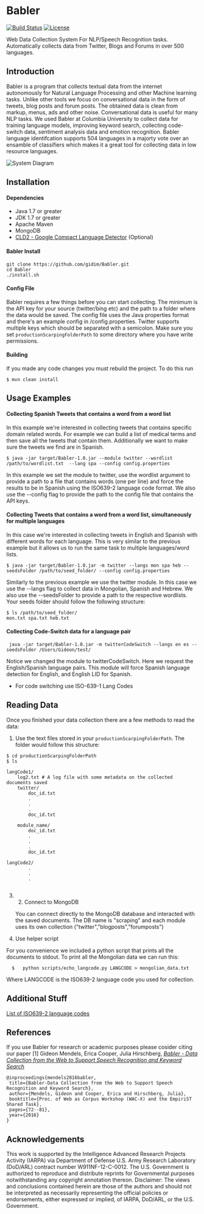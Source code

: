 # Babler
[![Build Status](https://travis-ci.org/gidim/Babler.svg?branch=master)](https://travis-ci.org/gidim/Babler)
[![License](https://img.shields.io/badge/License-Apache%202.0-blue.svg)](https://opensource.org/licenses/Apache-2.0)


Web Data Collection System For NLP/Speech Recognition tasks. Automatically collects data from Twitter, Blogs and Forums in over 500 languages.

 
## Introduction
Babler is a program that collects textual data from the internet autonomously for Natural Language Processing and other Machine learning tasks. Unlike other tools we focus on conversational data in the form of tweets, blog posts and forum posts. The obtained data is clean from markup, menus, ads and other noise. Conversational data is useful for many NLP tasks. We used Babler at Columbia University to collect data for training language models, improving keyword search, collecting code-switch data, sentiment analysis data and emotion recognition. Babler language identifcation supports 504 languages in a majorty vote over an ensamble of classifiers which makes it a great tool for collecting data in low resource languages.

![System Diagram](http://www.cs.columbia.edu/~gm2597/babler.png)

 
## Installation
 
#### Dependencies
* Java 1.7 or greater
* JDK 1.7 or greater
* Apache Maven
* MongoDB
* [CLD2 - Google Compact Language Detector](https://github.com/CLD2Owners/cld2) (Optional)
 
#### Babler Install
```shell
git clone https://github.com/gidim/Babler.git
cd Babler
./install.sh
```
 
#### Config File
Babler requires a few things before you can start collecting. The minimum is the API key for your source (twitter/bing etc) and the path to a folder where the data would be saved. The config file uses the Java properties format and there's an example config in /config.properties. Twitter supports multiple keys which should be separated with a semicolon.
Make sure you set `productionScarpingFolderPath` to some directory where you have write permissions.
 
#### Building 
If you made any code changes you must rebuild the project. To do this run
```shell
$ mvn clean install
```
 
 
 
## Usage Examples
 
#### Collecting Spanish Tweets that contains a word from a word list
 
In this example we're interested in collecting tweets that contains specific domain related words. For example
we can build a list of medical terms and then save all the tweets that contain them. Additionally we want to make sure
the tweets we find are in Spanish. 
 
```shell
$ java -jar target/Babler-1.0.jar --module twitter --wordlist /path/to/wordlist.txt  --lang spa --config config.properties
```
 
In this example we set the module to twitter, use the wordlist argument to provide a path to a file that contains words (one per line) and force the results to be in Spanish using the ISO639-2 language code format. We also use the --config flag to provide the path to the config file that contains the API keys.
 
 
 
#### Collecting Tweets that contains a word from a word list, simultaneously for multiple languages
 
In this case we're interested in collecting tweets in English and Spanish with different words for each language.
This is very similar to the previous example but it allows us to run the same task to multiple languages/word lists.
```shell
$ java -jar target/Babler-1.0.jar -m twitter --langs mon spa heb --seedsFolder /path/to/seed_folder/ --config config.properties
```
 
Similarly to the previous example we use the twitter module. In this case we use the --langs flag to collect data in Mongolian, Spanish and Hebrew. We also use the --seedsFolder to provide a path to the respective wordlists. Your seeds folder should follow the following structure:
```shell
$ ls /path/to/seed_folder/
mon.txt spa.txt heb.txt
```
 
 
#### Collecting Code-Switch data for a language pair
     java -jar target/Babler-1.0.jar -m twitterCodeSwitch --langs en es --seedsFolder /Users/Gideon/test/
 
Notice we changed the module to twitterCodeSwitch. Here we request the English/Spanish language pairs.
This module will force Spanish language detection for English, and English LID for Spanish.
* For code switching use ISO-639-1 Lang Codes
 
## Reading Data
Once you finished your data collection there are a few methods to read the data:
1. Use the text files stored in your `productionScarpingFolderPath`. The folder would follow this structure:
```shell
$ cd productionScarpingFolderPath
$ ls
 
langCode1/
	log2.txt # A log file with some metadata on the collected documents saved
	twitter/
    	doc_id.txt
        .
        .
        .
        doc_id.txt
    
    module_name/
    	doc_id.txt
        .
        .
        .
        doc_id.txt
        
langCode2/
        .
        .
        .
 
```
 
 
3. 2. Connect to MongoDB
 
    You can connect directly to the MongoDB database and interacted with the saved documents. The DB name
    is "scraping" and each module uses its own collection ("twitter","blogposts","forumposts")
 
4. Use helper script

  For you convenience we included a python script that prints all the documents to stdout.
  To print all the Mongolian data we can run this:
  ```shell
	$   python scripts/echo_langcode.py LANGCODE > mongolian_data.txt
  ```
Where LANGCODE is the ISO639-2 language code you used for collection.
 
 ## Additional Stuff
[List of ISO639-2 language codes](https://www.loc.gov/standards/iso639-2/php/code_list.php)
 
 
 ## References 
 If you use Babler for research or academic purposes please cosider citing our paper
 [1] Gideon Mendels, Erica Cooper, Julia Hirschberg, [*Babler - Data Collection from the Web to Support Speech Recognition and Keyword Search*](http://www.aclweb.org/anthology/W16-26#page=82)

 ```
@inproceedings{mendels2016babler,
  title={Babler-Data Collection from the Web to Support Speech Recognition and Keyword Search},
  author={Mendels, Gideon and Cooper, Erica and Hirschberg, Julia},
  booktitle={Proc. of Web as Corpus Workshop (WAC-X) and the EmpiriST Shared Task},
  pages={72--81},
  year={2016}
}
```


## Acknowledgements

This work is supported by the Intelligence Advanced Research
Projects Activity (IARPA) via Department of Defense
U.S. Army Research Laboratory (DoD/ARL) contract number
W911NF-12-C-0012. The U.S. Government is authorized to
reproduce and distribute reprints for Governmental purposes
notwithstanding any copyright annotation thereon. Disclaimer:
The views and conclusions contained herein are those of the authors
and should not be interpreted as necessarily representing
the official policies or endorsements, either expressed or implied,
of IARPA, DoD/ARL, or the U.S. Government.
